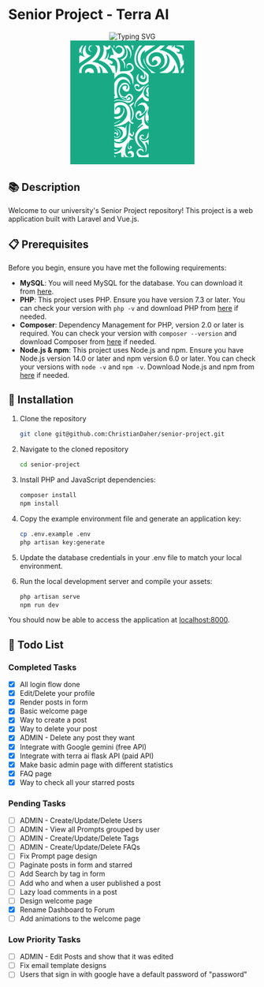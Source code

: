 # Senior Project - Terra AI

<div align="center" >
  <img src="https://readme-typing-svg.herokuapp.com?font=Fira+Code&pause=1000&center=true&vCenter=true&width=435&lines=Terra+AI;Agriculture+Artificial+Intelligence;" alt="Typing SVG" />
</div>
<div align="center" >
  <img src="./public/logo-bg.png">
</div>

## 📚 Description

Welcome to our university's Senior Project repository! This project is a web application built with Laravel and Vue.js.

## 📋 Prerequisites

Before you begin, ensure you have met the following requirements:

- **MySQL**: You will need MySQL for the database. You can download it from [here](https://dev.mysql.com/downloads/).
- **PHP**: This project uses PHP. Ensure you have version 7.3 or later. You can check your version with `php -v` and download PHP from [here](https://www.php.net/downloads.php) if needed.
- **Composer**: Dependency Management for PHP, version 2.0 or later is required. You can check your version with `composer --version` and download Composer from [here](https://getcomposer.org/download/) if needed.
- **Node.js & npm**: This project uses Node.js and npm. Ensure you have Node.js version 14.0 or later and npm version 6.0 or later. You can check your versions with `node -v` and `npm -v`. Download Node.js and npm from [here](https://nodejs.org/en/download/) if needed.

## 🚀 Installation

1. Clone the repository

   ```bash
   git clone git@github.com:ChristianDaher/senior-project.git
   ```

2. Navigate to the cloned repository

   ```bash
   cd senior-project
   ```

3. Install PHP and JavaScript dependencies:

   ```bash
   composer install
   npm install
   ```

4. Copy the example environment file and generate an application key:

   ```bash
   cp .env.example .env
   php artisan key:generate
   ```

5. Update the database credentials in your .env file to match your local environment.

6. Run the local development server and compile your assets:
   ```bash
   php artisan serve
   npm run dev
   ```

You should now be able to access the application at [localhost:8000](http://localhost:8000).

## 📝 Todo List

### Completed Tasks
- [x] All login flow done
- [x] Edit/Delete your profile
- [x] Render posts in form
- [x] Basic welcome page
- [x] Way to create a post
- [x] Way to delete your post
- [x] ADMIN - Delete any post they want
- [x] Integrate with Google gemini (free API)
- [x] Integrate with terra ai flask API (paid API)
- [x] Make basic admin page with different statistics
- [x] FAQ page
- [x] Way to check all your starred posts

### Pending Tasks
- [ ] ADMIN - Create/Update/Delete Users 
- [ ] ADMIN - View all Prompts grouped by user 
- [ ] ADMIN - Create/Update/Delete Tags 
- [ ] ADMIN - Create/Update/Delete FAQs
- [ ] Fix Prompt page design 
- [ ] Paginate posts in form and starred
- [ ] Add Search by tag in form
- [ ] Add who and when a user published a post
- [ ] Lazy load comments in a post
- [ ] Design welcome page
- [x] Rename Dashboard to Forum
- [ ] Add animations to the welcome page

### Low Priority Tasks
- [ ] ADMIN - Edit Posts and show that it was edited
- [ ] Fix email template designs
- [ ] Users that sign in with google have a default password of "password"
